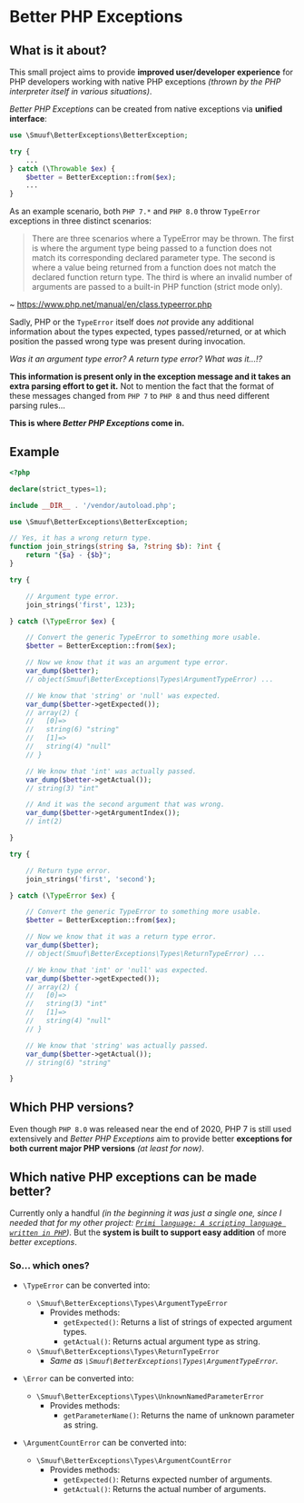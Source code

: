 # Better PHP Exceptions

## What is it about?

This small project aims to provide **improved user/developer experience** for PHP developers working with native PHP exceptions _(thrown by the PHP interpreter itself in various situations)_.

_Better PHP Exceptions_ can be created from native exceptions via **unified interface**:

```php
use \Smuuf\BetterExceptions\BetterException;

try {
	...
} catch (\Throwable $ex) {
	$better = BetterException::from($ex);
	...
}

```

As an example scenario, both `PHP 7.*` and `PHP 8.0` throw `TypeError` exceptions in three distinct scenarios:

> There are three scenarios where a TypeError may be thrown. The first is where the argument type being passed to a function does not match its corresponding declared parameter type. The second is where a value being returned from a function does not match the declared function return type. The third is where an invalid number of arguments are passed to a built-in PHP function (strict mode only).

~ https://www.php.net/manual/en/class.typeerror.php

Sadly, PHP or the `TypeError` itself does _not_ provide any additional information about the types expected, types passed/returned, or at which position the passed wrong type was present during invocation.

_Was it an argument type error? A return type error? What was it...!?_

**This information is present only in the exception message and it takes an extra parsing effort to get it.** Not to mention the fact that the format of these messages changed from `PHP 7` to `PHP 8` and thus need different parsing rules...

**This is where _Better PHP Exceptions_ come in.**

## Example

```php
<?php

declare(strict_types=1);

include __DIR__ . '/vendor/autoload.php';

use \Smuuf\BetterExceptions\BetterException;

// Yes, it has a wrong return type.
function join_strings(string $a, ?string $b): ?int {
	return "{$a} - {$b}";
}

try {

	// Argument type error.
	join_strings('first', 123);

} catch (\TypeError $ex) {

	// Convert the generic TypeError to something more usable.
	$better = BetterException::from($ex);

	// Now we know that it was an argument type error.
	var_dump($better);
	// object(Smuuf\BetterExceptions\Types\ArgumentTypeError) ...

	// We know that 'string' or 'null' was expected.
	var_dump($better->getExpected());
	// array(2) {
	//   [0]=>
	//   string(6) "string"
	//   [1]=>
	//   string(4) "null"
	// }

	// We know that 'int' was actually passed.
	var_dump($better->getActual());
	// string(3) "int"

	// And it was the second argument that was wrong.
	var_dump($better->getArgumentIndex());
	// int(2)

}

try {

	// Return type error.
	join_strings('first', 'second');

} catch (\TypeError $ex) {

	// Convert the generic TypeError to something more usable.
	$better = BetterException::from($ex);

	// Now we know that it was a return type error.
	var_dump($better);
	// object(Smuuf\BetterExceptions\Types\ReturnTypeError) ...

	// We know that 'int' or 'null' was expected.
	var_dump($better->getExpected());
	// array(2) {
	//   [0]=>
	//   string(3) "int"
	//   [1]=>
	//   string(4) "null"
	// }

	// We know that 'string' was actually passed.
	var_dump($better->getActual());
	// string(6) "string"

}
```

## Which PHP versions?

Even though `PHP 8.0` was released near the end of 2020, PHP 7 is still used extensively and _Better PHP Exceptions_ aim to provide better **exceptions for both current major PHP versions** _(at least for now)_.


## Which native PHP exceptions can be made better?

Currently only a handful _(in the beginning it was just a single one, since I needed that for my other project: [`Primi language: A scripting language written in PHP`](https://github.com/smuuf/primi))_. But the **system is built to support easy addition** of more _better exceptions_.

### So... which ones?

- `\TypeError` can be converted into:
	- `\Smuuf\BetterExceptions\Types\ArgumentTypeError`
		- Provides methods:
			- `getExpected()`: Returns a list of strings of expected argument types.
			- `getActual()`: Returns actual argument type as string.
	- `\Smuuf\BetterExceptions\Types\ReturnTypeError`
		- _Same as `\Smuuf\BetterExceptions\Types\ArgumentTypeError`._

- `\Error` can be converted into:
	- `\Smuuf\BetterExceptions\Types\UnknownNamedParameterError`
		- Provides methods:
			- `getParameterName()`: Returns the name of unknown parameter as string.
- `\ArgumentCountError` can be converted into:
	- `\Smuuf\BetterExceptions\Types\ArgumentCountError`
		- Provides methods:
			- `getExpected()`: Returns expected number of arguments.
			- `getActual()`: Returns the actual number of arguments.
